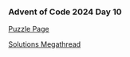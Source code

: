 ### Advent of Code 2024 Day 10

[Puzzle Page](https://adventofcode.com/2024/day/10)

[Solutions Megathread](https://www.reddit.com/r/adventofcode/comments/1hau6hl/2024_day_10_solutions/)
